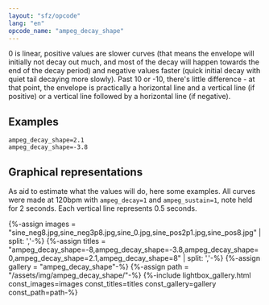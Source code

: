 ```yaml
---
layout: "sfz/opcode"
lang: "en"
opcode_name: "ampeg_decay_shape"
---
```

0 is linear, positive values are slower curves (that means the envelope will
initially not decay out much, and most of the decay will happen towards the end
of the decay period) and negative values faster (quick initial decay with quiet
tail decaying more slowly). Past 10 or -10, there's little difference - at that
point, the envelope is practically a horizontal line and a vertical line
(if positive) or a vertical line followed by a horizontal line (if negative).

## Examples

```
ampeg_decay_shape=2.1
ampeg_decay_shape=-3.8
```

## Graphical representations

As aid to estimate what the values will do, here some examples.
All curves were made at 120bpm with `ampeg_decay=1` and `ampeg_sustain=1`,
note held for 2 seconds. Each vertical line represents 0.5 seconds.

{%-assign images  = "sine_neg8.jpg,sine_neg3p8.jpg,sine_0.jpg,sine_pos2p1.jpg,sine_pos8.jpg" | split: ','-%}
{%-assign titles  = "ampeg_decay_shape=-8,ampeg_decay_shape=-3.8,ampeg_decay_shape=0,ampeg_decay_shape=2.1,ampeg_decay_shape=8" | split: ','-%}
{%-assign gallery = "ampeg_decay_shape"-%}
{%-assign path    = "/assets/img/ampeg_decay_shape/"-%}
{%-include lightbox_gallery.html const_images=images const_titles=titles const_gallery=gallery const_path=path-%}
